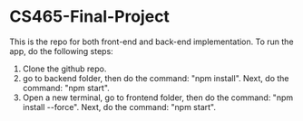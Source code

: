 # CS465-Final-Project
This is the repo for both front-end and back-end implementation.
To run the app, do the following steps:
  1) Clone the github repo.
  2) go to backend folder, then do the command: "npm install". Next, do the command: "npm start".
  3) Open a new terminal, go to frontend folder, then do the command: "npm install --force". Next, do the command: "npm start".
